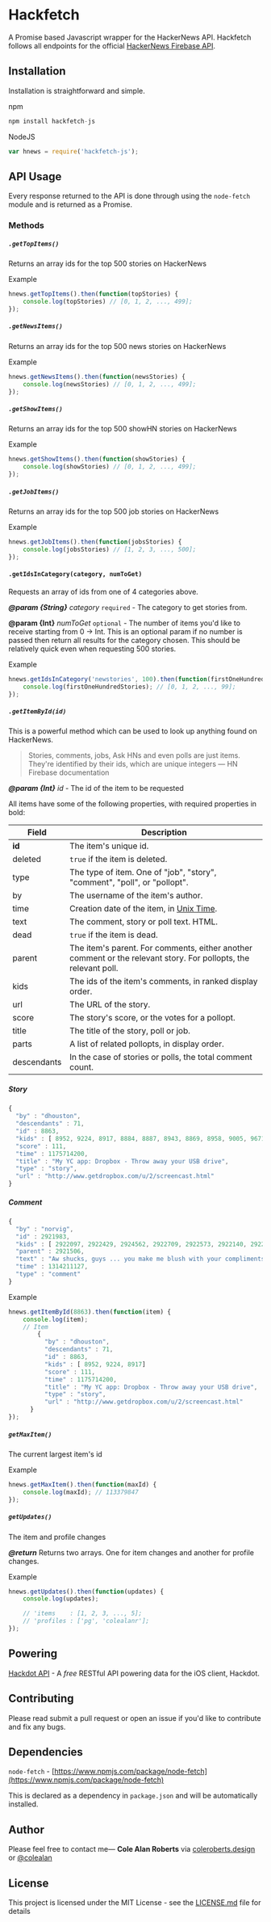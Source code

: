 # Hackfetch

A Promise based Javascript wrapper for the HackerNews API. Hackfetch follows all endpoints for the official [HackerNews Firebase API](https://github.com/HackerNews/API/).



## Installation
Installation is straightforward and simple.

npm
```javascript
npm install hackfetch-js
```

NodeJS
```javascript
var hnews = require('hackfetch-js');
```

## API Usage

Every response returned to the API is done through using the `node-fetch` module and is returned as a Promise.

### Methods


##### `.getTopItems()`

Returns an array ids for the top 500 stories on HackerNews

Example
```javascript
hnews.getTopItems().then(function(topStories) {
    console.log(topStories) // [0, 1, 2, ..., 499];
});
```
##### `.getNewsItems()`

Returns an array ids for the top 500 news stories on HackerNews

Example
```javascript
hnews.getNewsItems().then(function(newsStories) {
    console.log(newsStories) // [0, 1, 2, ..., 499];
});
```
##### `.getShowItems()`

Returns an array ids for the top 500 showHN stories on HackerNews

Example
```javascript
hnews.getShowItems().then(function(showStories) {
    console.log(showStories) // [0, 1, 2, ..., 499];
});
```
##### `.getJobItems()`

Returns an array ids for the top 500 job stories on HackerNews

Example
```javascript
hnews.getJobItems().then(function(jobsStories) {
    console.log(jobsStories) // [1, 2, 3, ..., 500];
});
```
#### `.getIdsInCategory(category, numToGet)`

Requests an array of ids from one of 4 categories above.

***@param {String}*** _category_ `required`  - The category to get stories from.

**@param {Int}**  _numToGet_ `optional` - The number of items you'd like to receive starting from 0 -> Int. This is an optional param if no number is passed then return all results for the category chosen. This should be relatively quick even when requesting 500 stories.

Example
```javascript
hnews.getIdsInCategory('newstories', 100).then(function(firstOneHundredStories) {
    console.log(firstOneHundredStories); // [0, 1, 2, ..., 99];
});
```
##### `.getItemById(id)`
This is a powerful method which can be used to look up anything found on HackerNews.
> Stories, comments, jobs, Ask HNs and even polls are just items. They're identified by their ids, which are unique integers
 — HN Firebase documentation

***@param {Int}*** _id_ - The id of the item to be requested

All items have some of the following properties, with required properties in bold:

Field | Description
------|------------
**id** | The item's unique id.
deleted | `true` if the item is deleted.
type | The type of item. One of "job", "story", "comment", "poll", or "pollopt".
by | The username of the item's author.
time | Creation date of the item, in [Unix Time](http://en.wikipedia.org/wiki/Unix_time).
text | The comment, story or poll text. HTML.
dead | `true` if the item is dead.
parent | The item's parent. For comments, either another comment or the relevant story. For pollopts, the relevant poll.
kids | The ids of the item's comments, in ranked display order.
url | The URL of the story.
score | The story's score, or the votes for a pollopt.
title | The title of the story, poll or job.
parts | A list of related pollopts, in display order.
descendants | In the case of stories or polls, the total comment count.

##### Story

```javascript
{
  "by" : "dhouston",
  "descendants" : 71,
  "id" : 8863,
  "kids" : [ 8952, 9224, 8917, 8884, 8887, 8943, 8869, 8958, 9005, 9671, 8940, 9067, 8908, 9055, 8865, 8881, 8872, 8873, 8955, 10403, 8903, 8928, 9125, 8998, 8901, 8902, 8907, 8894, 8878, 8870, 8980, 8934, 8876 ],
  "score" : 111,
  "time" : 1175714200,
  "title" : "My YC app: Dropbox - Throw away your USB drive",
  "type" : "story",
  "url" : "http://www.getdropbox.com/u/2/screencast.html"
}
```

##### Comment

```javascript
{
  "by" : "norvig",
  "id" : 2921983,
  "kids" : [ 2922097, 2922429, 2924562, 2922709, 2922573, 2922140, 2922141 ],
  "parent" : 2921506,
  "text" : "Aw shucks, guys ... you make me blush with your compliments.<p>Tell you what, Ill make a deal: I'll keep writing if you keep reading. K?",
  "time" : 1314211127,
  "type" : "comment"
}
```


Example
```javascript
hnews.getItemById(8863).then(function(item) {
    console.log(item);
    // Item
        {
          "by" : "dhouston",
          "descendants" : 71,
          "id" : 8863,
          "kids" : [ 8952, 9224, 8917]
          "score" : 111,
          "time" : 1175714200,
          "title" : "My YC app: Dropbox - Throw away your USB drive",
          "type" : "story",
          "url" : "http://www.getdropbox.com/u/2/screencast.html"
      }
});
```

##### `getMaxItem()`
The current largest item's id

Example
```javascript
hnews.getMaxItem().then(function(maxId) {
    console.log(maxId); // 113379847
});

```
##### `getUpdates()`

The item and profile changes

***@return*** Returns two arrays. One for item changes and another for profile changes.

Example
```javascript
hnews.getUpdates().then(function(updates) {
    console.log(updates);

    // 'items    : [1, 2, 3, ..., 5];
    // 'profiles : ['pg', 'colealanr'];
});
```

## Powering

[Hackdot API](http://hackdot.co/developers) - A _free_ RESTful API powering data for the iOS client, Hackdot.

## Contributing

Please read submit a pull request or open an issue if you'd like to contribute and fix any bugs.

## Dependencies

`node-fetch` - [https://www.npmjs.com/package/node-fetch](https://www.npmjs.com/package/node-fetch)

This is declared as a dependency in `package.json` and will be automatically installed.

## Author
Please feel free to contact me—
**Cole Alan Roberts**  via [coleroberts.design](http://coleroberts.design/) or [@colealan](https://twitter.com/colealan)

## License

This project is licensed under the MIT License - see the [LICENSE.md](LICENSE.md) file for details
